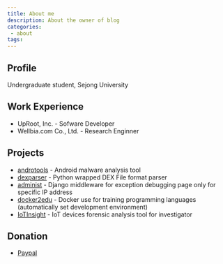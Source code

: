 ```yaml
---
title: About me
description: About the owner of blog
categories:
 - about
tags:
---
```


## Profile
Undergraduate student, Sejong University


## Work Experience
* UpRoot, Inc. - Sofware Developer
* Wellbia.com Co., Ltd. - Research Enginner

## Projects
* [androtools](https://github.com/bunseokbot/androtools) - Android malware analysis tool
* [dexparser](https://github.com/bunseokbot/dexparser) - Python wrapped DEX File format parser
* [administ](https://github.com/bunseokbot/administ) - Django middleware for exception debugging page only for specific IP address
* [docker2edu](https://github.com/bunseokbot/docker2edu) - Docker use for training programming languages (automatically set development environment)
* [IoTInsight](https://github.com/bunseokbot/iotinsight) - IoT devices forensic analysis tool for investigator


## Donation
* [Paypal](https://paypal.me/bunseokbot)
